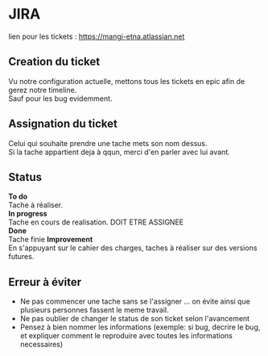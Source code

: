 # **JIRA**

lien pour les tickets :
https://mangi-etna.atlassian.net

## Creation du ticket

Vu notre configuration actuelle, mettons tous les tickets en epic afin de gerez notre timeline.   
Sauf pour les bug evidemment.   

## Assignation du ticket

Celui qui souhaite prendre une tache mets son nom dessus.   
Si la tache appartient deja à qqun, merci d'en parler avec lui avant.

## Status

**To do**   
Tache à réaliser.   
**In progress**   
Tache en cours de realisation. DOIT ETRE ASSIGNEE   
**Done**   
Tache finie
**Improvement**    
En s'appuyant sur le cahier des charges, taches à réaliser sur des versions futures.

## Erreur à éviter

- Ne pas commencer une tache sans se l'assigner ... on évite ainsi que plusieurs personnes fassent le meme travail.    
- Ne pas oublier de changer le status de son ticket selon l'avancement
- Pensez à bien nommer les informations 
(exemple: si bug, decrire le bug, et expliquer comment le reproduire avec toutes les informations necessaires)

